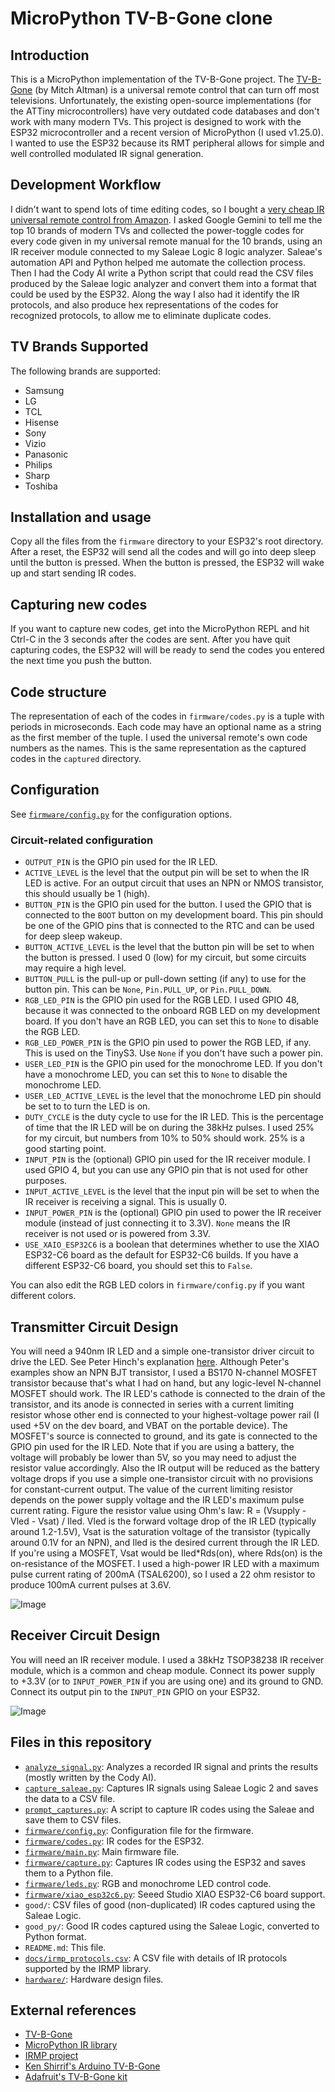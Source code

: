 # MicroPython TV-B-Gone clone
## Introduction
This is a MicroPython implementation of the TV-B-Gone project.
The [TV-B-Gone](https://www.tvbgone.com/) (by Mitch Altman) is a universal remote control that can turn off most televisions.
Unfortunately, the existing open-source implementations (for the ATTiny microcontrollers) have very outdated code databases and don't work with many modern TVs.
This project is designed to work with the ESP32 microcontroller and a recent version of MicroPython (I used v1.25.0).
I wanted to use the ESP32 because its RMT peripheral allows for simple and well controlled modulated IR signal generation.
## Development Workflow
I didn't want to spend lots of time editing codes, so I bought a [very cheap IR universal remote control from Amazon](https://www.amazon.com/dp/B0D6GFNFJY).
I asked Google Gemini to tell me the top 10 brands of modern TVs and collected the power-toggle codes for every code given in my universal remote manual for the 10 brands, using an IR receiver module connected to my Saleae Logic 8 logic analyzer.
Saleae's automation API and Python helped me automate the collection process.
Then I had the Cody AI write a Python script that could read the CSV files produced by the Saleae logic analyzer and convert them into a format that could be used by the ESP32. Along the way I also had it identify the IR protocols, and also produce hex representations of the codes for recognized protocols, to allow me to eliminate duplicate codes.
## TV Brands Supported
The following brands are supported:
  - Samsung
  - LG
  - TCL
  - Hisense
  - Sony
  - Vizio
  - Panasonic
  - Philips
  - Sharp
  - Toshiba
## Installation and usage
Copy all the files from the `firmware` directory to your ESP32's root directory.
After a reset, the ESP32 will send all the codes and will go into deep sleep until the button is pressed.
When the button is pressed, the ESP32 will wake up and start sending IR codes.
## Capturing new codes
If you want to capture new codes, get into the MicroPython REPL and hit Ctrl-C in the 3 seconds after the codes are sent.
After you have quit capturing codes, the ESP32 will will be ready to send the codes you entered
the next time you push the button.
## Code structure
The representation of each of the codes in `firmware/codes.py` is a tuple with periods in microseconds. Each code may have an optional name as a string as the first member of the tuple.
I used the universal remote's own code numbers as the names.
This is the same representation as the captured codes in the `captured` directory.
## Configuration
See [`firmware/config.py`](firmware/config.py) for the configuration options.
### Circuit-related configuration
  - `OUTPUT_PIN` is the GPIO pin used for the IR LED.
  - `ACTIVE_LEVEL` is the level that the output pin will be set to when the IR LED is active. For an output circuit that uses an NPN or NMOS transistor, this should usually be 1 (high).
  - `BUTTON_PIN` is the GPIO pin used for the button. I used the GPIO that is connected to the `BOOT` button on my development board. This pin should be one of the GPIO pins that is connected to the RTC and can be used for deep sleep wakeup.
  - `BUTTON_ACTIVE_LEVEL` is the level that the button pin will be set to when the button is pressed. I used 0 (low) for my circuit, but some circuits may require a high level.
  - `BUTTON_PULL` is the pull-up or pull-down setting (if any) to use for the button pin. This can be `None`, `Pin.PULL_UP`, or `Pin.PULL_DOWN`.
  - `RGB_LED_PIN` is the GPIO pin used for the RGB LED. I used GPIO 48, because it was connected to the onboard RGB LED on my development board. If you don't have an RGB LED, you can set this to `None` to disable the RGB LED.
  - `RGB_LED_POWER_PIN` is the GPIO pin used to power the RGB LED, if any. This is used on the TinyS3. Use `None` if you don't have such a power pin.
  - `USER_LED_PIN` is the GPIO pin used for the monochrome LED. If you don't have a monochrome LED, you can set this to `None` to disable the monochrome LED.
  - `USER_LED_ACTIVE_LEVEL` is the level that the monochrome LED pin should be set to to turn the LED is on.
  - `DUTY_CYCLE` is the duty cycle to use for the IR LED.
  This is the percentage of time that the IR LED will be on during the 38kHz pulses.
  I used 25% for my circuit, but numbers from 10% to 50% should work. 25% is a good starting point.
  - `INPUT_PIN` is the (optional) GPIO pin used for the IR receiver module. I used GPIO 4, but you can use any GPIO pin that is not used for other purposes.
  - `INPUT_ACTIVE_LEVEL` is the level that the input pin will be set to when the IR receiver is receiving a signal. This is usually 0.
  - `INPUT_POWER_PIN` is the (optional) GPIO pin used to power the IR receiver module (instead of just connecting it to 3.3V).
  `None` means the IR receiver is not used or is powered from 3.3V.
  - `USE_XAIO_ESP32C6` is a boolean that determines whether to use the XIAO ESP32-C6 board as the default for ESP32-C6 builds.
  If you have a different ESP32-C6 board, you should set this to `False`.
  
You can also edit the RGB LED colors in `firmware/config.py` if you want different colors.
## Transmitter Circuit Design
You will need a 940nm IR LED and a simple one-transistor driver circuit to drive the LED.
See Peter Hinch's explanation [here](https://github.com/peterhinch/micropython_ir/blob/master/TRANSMITTER.md).
Although Peter's examples show an NPN BJT transistor, 
I used a BS170 N-channel MOSFET transistor because that's what I had on hand, but any logic-level N-channel MOSFET should work.
The IR LED's cathode is connected to the drain of the transistor,
and its anode is connected in series with a current limiting resistor whose other end is connected to your highest-voltage power rail (I used +5V on the dev board, and VBAT on the portable device).
The MOSFET's source is connected to ground, and its gate is connected to the GPIO pin used for the IR LED.
Note that if you are using a battery, the voltage will probably be lower than 5V, so you may need to adjust the resistor value accordingly.
Also the IR output will be reduced as the battery voltage drops if you use a simple one-transistor circuit with no provisions for constant-current output.
The value of the current limiting resistor depends on the power supply voltage and the IR LED's maximum pulse current rating.
Figure the resistor value using Ohm's law: R = (Vsupply - Vled - Vsat) / Iled.
Vled is the forward voltage drop of the IR LED (typically around 1.2-1.5V),
Vsat is the saturation voltage of the transistor (typically around 0.1V for an NPN), and Iled is the desired current through the IR LED.
If you're using a MOSFET, Vsat would be Iled*Rds(on), where Rds(on) is the on-resistance of the MOSFET.
I used a high-power IR LED with a maximum pulse current rating of 200mA (TSAL6200), so I used a 22 ohm resistor to produce 100mA current pulses at 3.6V.

![Image](images/ir_output.png)
## Receiver Circuit Design
You will need an IR receiver module.
I used a 38kHz TSOP38238 IR receiver module, which is a common and cheap module.
Connect its power supply to +3.3V (or to `INPUT_POWER_PIN` if you are using one) and its ground to GND.
Connect its output pin to the `INPUT_PIN` GPIO on your ESP32.

![Image](images/ir_input.png)
## Files in this repository
  - [`analyze_signal.py`](analyze_signal.py): Analyzes a recorded IR signal and prints the results (mostly written by the Cody AI).
  - [`capture_saleae.py`](capture_saleae.py): Captures IR signals using Saleae Logic 2 and saves the data to a CSV file.
  - [`prompt_captures.py`](prompt_captures.py): A script to capture IR codes using the Saleae and save them to CSV files.
  - [`firmware/config.py`](firmware/config.py): Configuration file for the firmware.
  - [`firmware/codes.py`](firmware/codes.py): IR codes for the ESP32.
  - [`firmware/main.py`](firmware/main.py): Main firmware file.
  - [`firmware/capture.py`](firmware/capture.py): Captures IR codes using the ESP32 and saves them to a Python file.
  - [`firmware/leds.py`](firmware/leds.py): RGB and monochrome LED control code.
  - [`firmware/xiao_esp32c6.py`](firmware/xiao_esp32c6.py): Seeed Studio XIAO ESP32-C6 board support.
  - `good/`: CSV files of good (non-duplicated) IR codes captured using the Saleae Logic.
  - `good_py/`: Good IR codes captured using the Saleae Logic, converted to Python format.
  - `README.md`: This file.
  - [`docs/irmp_protocols.csv`](docs/irmp_protocols.csv): A CSV file with details of IR protocols supported by the IRMP library.
  - [`hardware/`](hardware/): Hardware design files.
## External references
  - [TV-B-Gone](https://www.tvbgone.com/)
  - [MicroPython IR library](https://github.com/peterhinch/micropython_ir/)
  - [IRMP project](https://github.com/IRMP-org/IRMP)
  - [Ken Shirrif's Arduino TV-B-Gone](https://github.com/shirriff/Arduino-TV-B-Gone)
  - [Adafruit's TV-B-Gone kit](https://github.com/adafruit/TV-B-Gone-kit)
